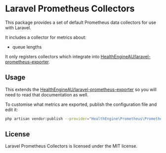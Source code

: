 # Laravel Prometheus Collectors

This package provides a set of default Prometheus data collectors for use with Laravel.

It includes a collector for metrics about:

- queue lengths

It only registers collectors which integrate into
[HealthEngineAU/laravel-prometheus-exporter](https://github.com/HealthEngineAU/laravel-prometheus-exporter).

## Usage

This extends the [HealthEngineAU/laravel-prometheus-exporter](https://github.com/HealthEngineAU/laravel-prometheus-exporter)
so you will need to read that documentation as well.

To customise what metrics are exported, publish the configuration file and edit it:

```bash
php artisan vendor:publish --provider="HealthEngine\Prometheus\PrometheusServiceProvider"
```

## License

Laravel Prometheus Collectors is licensed under the MIT license.

